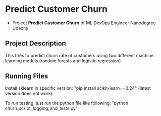 # Predict Customer Churn

- Project **Predict Customer Churn** of ML DevOps Engineer Nanodegree Udacity

## Project Description

This tries to predict churn rate of customers using two different machine learning models (random forests and logistic regression)


## Running Files

Install sklearn in specific version: "pip install scikit-learn==0.24"  (latest version does not work)

To run testing, just run the python file like following:  "python churn_script_logging_and_tests.py"


